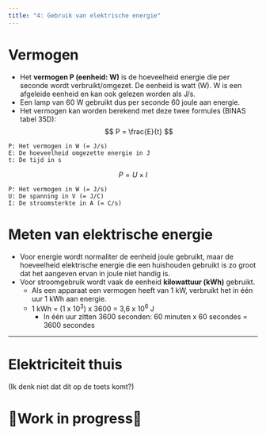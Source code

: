 ```yaml
---
title: "4: Gebruik van elektrische energie"
---
```

# Vermogen
- Het **vermogen P (eenheid: W)** is de hoeveelheid energie die per seconde wordt verbruikt/omgezet. De eenheid is watt (W). W is een afgeleide eenheid en kan ook gelezen worden als J/s.
- Een lamp van 60 W gebruikt dus per seconde 60 joule aan energie.
- Het vermogen kan worden berekend met deze twee formules (BINAS tabel 35D):
$$
P = \frac{E}{t}
$$
```
P: Het vermogen in W (= J/s)
E: De hoeveelheid omgezette energie in J
t: De tijd in s
```

$$
P = U \times I
$$
```
P: Het vermogen in W (= J/s)
U: De spanning in V (= J/C)
I: De stroomsterkte in A (= C/s)
```
# Meten van elektrische energie
- Voor energie wordt normaliter de eenheid joule gebruikt, maar de hoeveelheid elektrische energie die een huishouden gebruikt is zo groot dat het aangeven ervan in joule niet handig is.
- Voor stroomgebruik wordt vaak de eenheid **kilowattuur (kWh)** gebruikt.
	- Als een apparaat een vermogen heeft van 1 kW, verbruikt het in één uur 1 kWh aan energie.
	- 1 kWh = (1 x 10<sup>3</sup>) x 3600 = 3,6 x 10<sup>6</sup> J
		- In één uur zitten 3600 seconden: 60 minuten x 60 secondes = 3600 secondes

---
# Elektriciteit thuis
(Ik denk niet dat dit op de toets komt?)
# 🚧Work in progress🚧